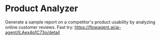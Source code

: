 # Product Analyzer
Generate a sample report on a competitor's product usability by analyzing online customer reviews.
Fast try: https://flowagent.ai/ai-agent/ILAex4p1C73o/detail
